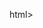 html>
  <head>
    <script type="text/javascript" src="https://www.google.com/jsapi"></script>
    <script type="text/javascript">
      google.load("visualization", "1", {packages:["corechart"]});
      google.setOnLoadCallback(drawVisualization);

      function drawVisualization() {
        // Some raw data (not necessarily accurate)
        var data = google.visualization.arrayToDataTable([
         ['Month', 'Bolivia', 'Ecuador', 'Madagascar', 'Papua New Guinea', 'Rwanda', 'Average'],
         ['2004/05',  165,      938,         522,             998,           450,      614.6],
         ['2005/06',  135,      1120,        599,             1268,          288,      682],
         ['2006/07',  157,      1167,        587,             807,           397,      623],
         ['2007/08',  139,      1110,        615,             968,           215,      609.4],
         ['2008/09',  136,      691,         629,             1026,          366,      569.6]
      ]);

    var options = {
      title : 'Monthly Coffee Production by Country',
      vAxis: {title: 'Cups'},
      hAxis: {title: 'Month'},
      seriesType: 'bars',
      series: {5: {type: 'line'}}
    };

    var chart = new google.visualization.ComboChart(document.getElementById('chart_div'));
    chart.draw(data, options);
  }
    </script>
  </head>
  <body>
    <div id="chart_div" style="width: 900px; height: 500px;"></div>
  </body>
</html>
